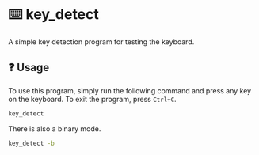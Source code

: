 # ⌨️ key_detect

A simple key detection program for testing the keyboard.

## ❓ Usage
To use this program, simply run the following command and press any key on the keyboard. To exit the program, press `Ctrl+C`.
    
```bash
key_detect
```

There is also a binary mode.

```bash
key_detect -b
```